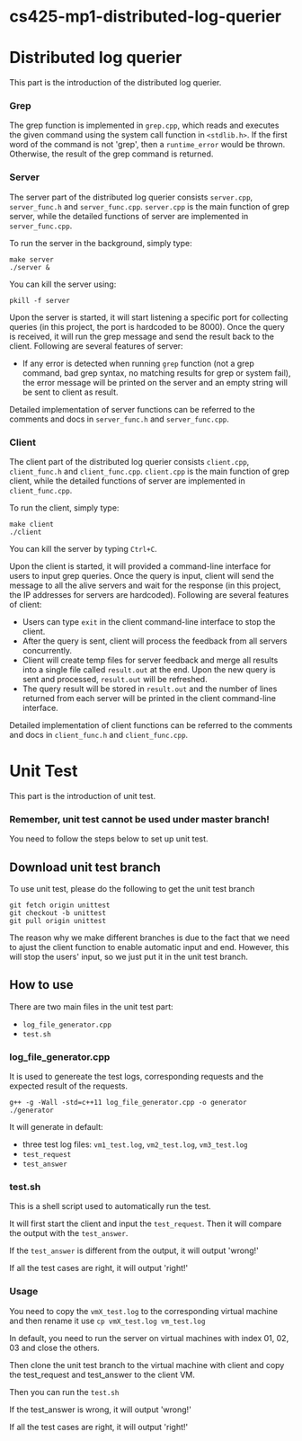 # cs425-mp1-distributed-log-querier

# Distributed log querier

This part is the introduction of the distributed log querier.

### Grep

The grep function is implemented in `grep.cpp`, which reads and executes the given command using the system call function in `<stdlib.h>`. If the first word of the command is not 'grep', then a `runtime_error` would be thrown. Otherwise, the result of the grep command is returned.

### Server

The server part of the distributed log querier consists `server.cpp`, `server_func.h` and `server_func.cpp`. `server.cpp` is the main function of grep server, while the detailed functions of server are implemented in `server_func.cpp`.

To run the server in the background, simply type:
```
make server
./server &
```

You can kill the server using:
```
pkill -f server
```

Upon the server is started, it will start listening a specific port for collecting queries (in this project, the port is hardcoded to be 8000). Once the query is received, it will run the grep message and send the result back to the client.
Following are several features of server:

* If any error is detected when running `grep` function (not a grep command, bad grep syntax, no matching results for grep or system fail), the error message will be printed on the server and an empty string will be sent to client as result.

Detailed implementation of server functions can be referred to the comments and docs in `server_func.h` and `server_func.cpp`. 

### Client

The client part of the distributed log querier consists `client.cpp`, `client_func.h` and `client_func.cpp`. `client.cpp` is the main function of grep client, while the detailed functions of server are implemented in `client_func.cpp`.

To run the client, simply type:
```
make client
./client
```

You can kill the server by typing `Ctrl+C`.

Upon the client is started, it will provided a command-line interface for users to input grep queries. 
Once the query is input, client will send the message to all the alive servers and wait for the response (in this project, the IP addresses for servers are hardcoded).
Following are several features of client:

* Users can type `exit` in the client command-line interface to stop the client.
* After the query is sent, client will process the feedback from all servers concurrently.
* Client will create temp files for server feedback and merge all results into a single file called `result.out` at the end. Upon the new query is sent and processed, `result.out` will be refreshed.
* The query result will be stored in `result.out` and the number of lines returned from each server will be printed in the client command-line interface.

Detailed implementation of client functions can be referred to the comments and docs in `client_func.h` and `client_func.cpp`. 

# Unit Test

This part is the introduction of unit test.

### Remember, unit test cannot be used under master branch!

You need to follow the steps below to set up unit test.

## Download unit test branch

To use unit test, please do the following to get the unit test branch

```
git fetch origin unittest
git checkout -b unittest
git pull origin unittest
```

The reason why we make different branches is due to the fact that we need to ajust the client function to enable automatic input and end. However, this will stop the users' input, so we just put it in the unit test branch.

## How to use

There are two main files in the unit test part:

*  `log_file_generator.cpp`
* `test.sh`

### log_file_generator.cpp

It is used to genereate the test logs, corresponding requests and the expected result of the requests.

```
g++ -g -Wall -std=c++11 log_file_generator.cpp -o generator
./generator
```

It will generate in default:

* three test log files: `vm1_test.log`, `vm2_test.log`, `vm3_test.log`
* `test_request`
* `test_answer`

### test.sh

This is a shell script used to automatically run the test.

It will first start the client and input the `test_request`. Then it will compare the output with the `test_answer`.

If the `test_answer` is different from the output, it will output 'wrong!'

If all the test cases are right, it will output 'right!'

### Usage

You need to copy the `vmX_test.log` to the corresponding virtual machine and then rename it use `cp vmX_test.log vm_test.log`

In default, you need to run the server on virtual machines with index 01, 02, 03 and close the others.

Then clone the unit test branch to the virtual machine with client and copy the test_request and test_answer to the client VM.

Then you can run the `test.sh`

If the test_answer is wrong, it will output 'wrong!'

If all the test cases are right, it will output 'right!'